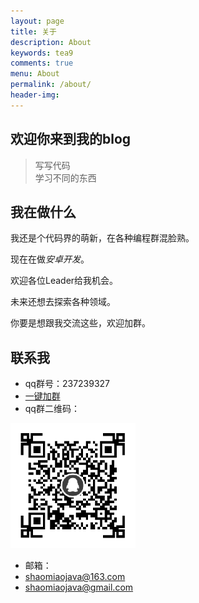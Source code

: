 ```yaml
---
layout: page
title: 关于
description: About
keywords: tea9
comments: true
menu: About
permalink: /about/
header-img: 
---
```


## 欢迎你来到我的blog 

> 写写代码  
> 学习不同的东西 


## 我在做什么

我还是个代码界的萌新，在各种编程群混脸熟。  

现在在做*安卓开发*。

欢迎各位Leader给我机会。    

<!--我现在正在学习开发*小程序**web安全*你懂的！,还在接触*前端开发*。  -->

未来还想去探索各种领域。  

你要是想跟我交流这些，欢迎加群。  

## 联系我

+ qq群号：237239327  
+ <a target="_blank" href="https://jq.qq.com/?_wv=1027&k=5W65BfQ">一键加群</a>
+ qq群二维码：  
<img src="/assets/img/qr.png" width="200" height="200"/>


+ 邮箱： 
+ shaomiaojava@163.com  
+ shaomiaojava@gmail.com  

<!-- 赞赏我

我的文章你要是喜欢或者对你有帮助，欢迎赞赏我，可能会有小礼物，我在准备中（比如亲手写的明信片、我做的小东西什么的）。  

<img src="/assets/img/alipay.png" width="200" height="200">
<img src="/assets/img/wechatpay.png" width="200" height="200">-->
